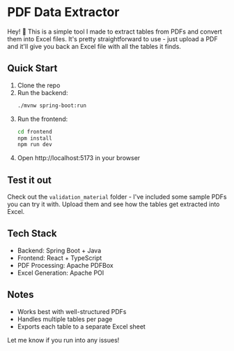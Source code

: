 # PDF Data Extractor

Hey! 👋 This is a simple tool I made to extract tables from PDFs and convert them into Excel files. It's pretty straightforward to use - just upload a PDF and it'll give you back an Excel file with all the tables it finds.

## Quick Start

1. Clone the repo
2. Run the backend:
   ```bash
   ./mvnw spring-boot:run
   ```
3. Run the frontend:
   ```bash
   cd frontend
   npm install
   npm run dev
   ```
4. Open http://localhost:5173 in your browser

## Test it out

Check out the `validation_material` folder - I've included some sample PDFs you can try it with. Upload them and see how the tables get extracted into Excel.

## Tech Stack
- Backend: Spring Boot + Java
- Frontend: React + TypeScript
- PDF Processing: Apache PDFBox
- Excel Generation: Apache POI

## Notes
- Works best with well-structured PDFs
- Handles multiple tables per page
- Exports each table to a separate Excel sheet

Let me know if you run into any issues! 
